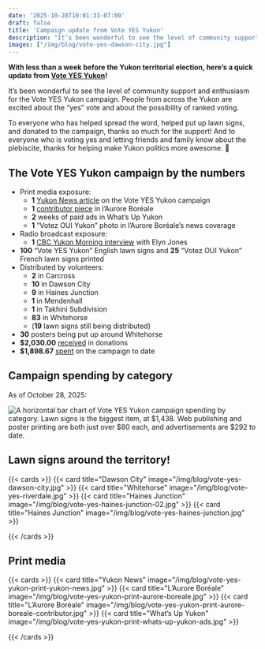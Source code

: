 ```yaml
---
date: '2025-10-28T10:01:33-07:00'
draft: false
title: 'Campaign update from Vote YES Yukon'
description: "It’s been wonderful to see the level of community support and enthusiasm for the Vote YES Yukon campaign. People from across the Yukon are excited about the “yes” vote and about the possibility of ranked voting."
images: ["/img/blog/vote-yes-dawson-city.jpg"]
---
```


**With less than a week before the Yukon territorial election, here’s a quick update from [Vote YES Yukon](/)!**

It’s been wonderful to see the level of community support and enthusiasm for the Vote YES Yukon campaign. People from across the Yukon are excited about the “yes” vote and about the possibility of ranked voting. 

To everyone who has helped spread the word, helped put up lawn signs, and donated to the campaign, thanks so much for the support! And to everyone who is voting yes and letting friends and family know about the plebiscite, thanks for helping make Yukon politics more awesome. 💖


## The Vote YES Yukon campaign by the numbers

* Print media exposure:
    * **1** [Yukon News article](https://www.yukon-news.com/news/vote-yes-campaign-born-as-yukon-faces-plebiscite-ballot-on-voting-system-8310444) on the Vote YES Yukon campaign
    * **1** [contributor piece](https://auroreboreale.ca/opinions/a-vous-la-parole/2025/10/23/reforme-electorale-une-occasion-a-ne-pas-manquer/) in l’Aurore Boréale
    * **2** weeks of paid ads in What’s Up Yukon
    * **1** “Votez OUI Yukon” photo in l’Aurore Boréale’s news coverage
* Radio broadcast exposure:
    * **1** [CBC Yukon Morning interview](/blog/vote-yes-on-cbc-yukon-radio/) with Elyn Jones
* **100** “Vote YES Yukon” English lawn signs and **25** “Votez OUI Yukon” French lawn signs printed
* Distributed by volunteers:
    * **2** in Carcross
    * **10** in Dawson City
    * **9** in Haines Junction
    * **1** in Mendenhall
    * **1** in Takhini Subdivision
    * **83** in Whitehorse
    * (**19** lawn signs still being distributed)
* **30** posters being put up around Whitehorse
* **$2,030.00** [received](https://docs.google.com/spreadsheets/d/1Mtn_kpjpEA1xQZQqOIpuioOM1rSHYLSdAktMv8x6I0Y/edit) in donations
* **$1,898.67** [spent](https://docs.google.com/spreadsheets/d/1CsQ8GDYejsV0yfmII71SvGTCWfcaYarltdghoqC-luI/edit) on the campaign to date


## Campaign spending by category

As of October 28, 2025:

<img class="h-48 w-96 object-scale-down" src="/img/campaign-update-spending-categories-2025-10-28.svg" alt="A horizontal bar chart of Vote YES Yukon campaign spending by category. Lawn signs is the biggest item, at $1,438. Web publishing and poster printing are both just over $80 each, and advertisements are $292 to date.">

## Lawn signs around the territory!

{{< cards >}}
  {{< card title="Dawson City" image="/img/blog/vote-yes-dawson-city.jpg" >}}
  {{< card title="Whitehorse" image="/img/blog/vote-yes-riverdale.jpg" >}}
  {{< card title="Haines Junction" image="/img/blog/vote-yes-haines-junction-02.jpg" >}}
  {{< card title="Haines Junction" image="/img/blog/vote-yes-haines-junction.jpg" >}}
  
{{< /cards >}}

## Print media

{{< cards >}}
  {{< card title="Yukon News" image="/img/blog/vote-yes-yukon-print-yukon-news.jpg" >}}
  {{< card title="L’Aurore Boréale" image="/img/blog/vote-yes-yukon-print-aurore-boreale.jpg" >}}
  {{< card title="L’Aurore Boréale" image="/img/blog/vote-yes-yukon-print-aurore-boreale-contributor.jpg" >}}
  {{< card title="What’s Up Yukon" image="/img/blog/vote-yes-yukon-print-whats-up-yukon-ads.jpg" >}}
  
{{< /cards >}}